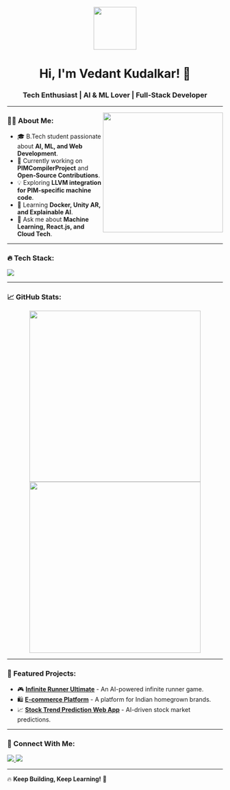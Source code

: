 <!-- Banner GIF -->
<p align="center">
  <img src="https://media.giphy.com/media/hvRJCLFzcasrR4ia7z/giphy.gif" width="100">
</p>

<h1 align="center">Hi, I'm Vedant Kudalkar! 🚀</h1>
<h3 align="center">Tech Enthusiast | AI & ML Lover | Full-Stack Developer</h3>

---

<!-- About Section -->
<img align="right" src="https://media.giphy.com/media/qgQUggAC3Pfv687qPC/giphy.gif" width="280">

### 👨‍💻 About Me:
- 🎓 B.Tech student passionate about **AI, ML, and Web Development**.
- 🚀 Currently working on **PIMCompilerProject** and **Open-Source Contributions**.
- 💡 Exploring **LLVM integration for PIM-specific machine code**.
- 🌱 Learning **Docker, Unity AR, and Explainable AI**.
- 💬 Ask me about **Machine Learning, React.js, and Cloud Tech**.

---

### 🔥 Tech Stack:
<p>
  <img src="https://skillicons.dev/icons?i=python,tensorflow,react,nodejs,mongodb,cpp,java,js,aws,docker,unity" />
</p>

---

### 📈 GitHub Stats:
<p align="center">
  <img src="https://github-readme-stats.vercel.app/api?username=Vedant-Kudalkar&show_icons=true&theme=radical" width="400">
  <img src="https://github-readme-streak-stats.herokuapp.com/?user=Vedant-Kudalkar&theme=radical" width="400">
</p>

---

### 🌟 Featured Projects:
- 🎮 **[Infinite Runner Ultimate](https://github.com/Vedant-Kudalkar/Infinite-Runner-Ultimate)** - An AI-powered infinite runner game.
- 🛍️ **[E-commerce Platform](https://github.com/Vedant-Kudalkar/E-commerce-Platform)** - A platform for Indian homegrown brands.
- 📈 **[Stock Trend Prediction Web App](https://github.com/Vedant-Kudalkar/Stock-Trend-Predictor)** - AI-driven stock market predictions.

---

### 💬 Connect With Me:
<p>
  <a href="https://linkedin.com/in/vedant-kudalkar" target="_blank">
    <img src="https://img.shields.io/badge/-LinkedIn-blue?style=flat-square&logo=linkedin">
  </a>
  <a href="mailto:your.email@example.com">
    <img src="https://img.shields.io/badge/-Email-red?style=flat-square&logo=gmail">
  </a>
</p>

---


🔥 **Keep Building, Keep Learning!** 🚀

